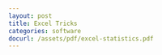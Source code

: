 ```yaml
---
layout: post
title: Excel Tricks
categories: software
docurl: /assets/pdf/excel-statistics.pdf
---
```


